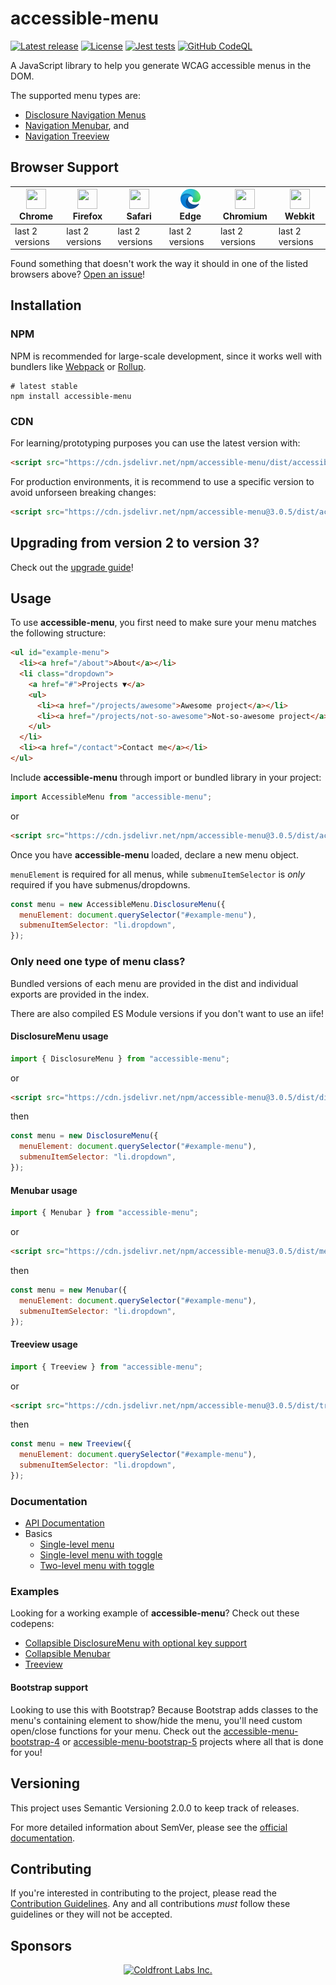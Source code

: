 # accessible-menu

[![Latest release](https://img.shields.io/npm/v/accessible-menu?label=RELEASE&style=for-the-badge)](https://www.npmjs.com/package/accessible-menu)
[![License](https://img.shields.io/github/license/NickDJM/accessible-menu?style=for-the-badge)](/LICENSE)
[![Jest tests](https://img.shields.io/github/actions/workflow/status/nickdjm/accessible-menu/test.yml?branch=4.x&label=Tests&style=for-the-badge)](https://github.com/NickDJM/accessible-menu/actions/workflows/test.yml)
[![GitHub CodeQL](https://img.shields.io/github/actions/workflow/status/nickdjm/accessible-menu/codeql-analysis.yml?branch=4.x&label=CodeQL&style=for-the-badge)](https://github.com/NickDJM/accessible-menu/actions/workflows/codeql-analysis.yml)

A JavaScript library to help you generate WCAG accessible menus in the DOM.

The supported menu types are:

- [Disclosure Navigation Menus](https://www.w3.org/WAI/ARIA/apg/patterns/disclosure/examples/disclosure-navigation/)
- [Navigation Menubar](https://www.w3.org/WAI/ARIA/apg/patterns/menubar/examples/menubar-navigation/), and
- [Navigation Treeview](https://www.w3.org/WAI/ARIA/apg/patterns/treeview/examples/treeview-navigation/)

## Browser Support

| <img src="https://raw.githubusercontent.com/alrra/browser-logos/main/src/chrome/chrome.svg" role="presentation" width="32px" height="32px" /><br />Chrome | <img src="https://raw.githubusercontent.com/alrra/browser-logos/main/src/firefox/firefox.svg" role="presentation" width="32px" height="32px" /><br />Firefox | <img src="https://raw.githubusercontent.com/alrra/browser-logos/main/src/safari/safari_32x32.png" role="presentation" width="32px" height="32px" /><br />Safari  | <img src="https://raw.githubusercontent.com/alrra/browser-logos/main/src/edge/edge.svg" role="presentation" width="32px" height="32px" /><br />Edge | <img src="https://raw.githubusercontent.com/alrra/browser-logos/main/src/chromium/chromium.svg" role="presentation" width="32px" height="32px" /><br />Chromium | <img src="https://raw.githubusercontent.com/alrra/browser-logos/main/src/webkit/webkit.svg" role="presentation" width="32px" height="32px" /><br />Webkit |
| --- | --- | --- | --- | --- | --- |
| last 2 versions | last 2 versions | last 2 versions | last 2 versions | last 2 versions | last 2 versions |

Found something that doesn't work the way it should in one of the listed browsers above? [Open an issue](https://github.com/NickDJM/accessible-menu/issues/new?assignees=&labels=bug&template=bug_report.md&title=Bug%3A+%5BBrief+Description%5D)!

## Installation

### NPM

NPM is recommended for large-scale development, since it works well with bundlers like [Webpack](https://webpack.js.org/) or [Rollup](https://rollupjs.org/guide/en/).

```shell
# latest stable
npm install accessible-menu
```

### CDN

For learning/prototyping purposes you can use the latest version with:

```html
<script src="https://cdn.jsdelivr.net/npm/accessible-menu/dist/accessible-menu.js"></script>
```

For production environments, it is recommend to use a specific version to avoid unforseen breaking changes:

```html
<script src="https://cdn.jsdelivr.net/npm/accessible-menu@3.0.5/dist/accessible-menu.min.js"></script>
```

## Upgrading from version 2 to version 3?

Check out the [upgrade guide](docs/upgrading-from-v2-to-v3.md)!

## Usage

To use **accessible-menu**, you first need to make sure your menu matches the following structure:

```html
<ul id="example-menu">
  <li><a href="/about">About</a></li>
  <li class="dropdown">
    <a href="#">Projects ▼</a>
    <ul>
      <li><a href="/projects/awesome">Awesome project</a></li>
      <li><a href="/projects/not-so-awesome">Not-so-awesome project</a></li>
    </ul>
  </li>
  <li><a href="/contact">Contact me</a></li>
</ul>
```

Include **accessible-menu** through import or bundled library in your project:

```js
import AccessibleMenu from "accessible-menu";
```

or

```html
<script src="https://cdn.jsdelivr.net/npm/accessible-menu@3.0.5/dist/accessible-menu.min.js"></script>
```

Once you have **accessible-menu** loaded, declare a new menu object.

`menuElement` is required for all menus, while `submenuItemSelector` is _only_ required if you have submenus/dropdowns.

```js
const menu = new AccessibleMenu.DisclosureMenu({
  menuElement: document.querySelector("#example-menu"),
  submenuItemSelector: "li.dropdown",
});
```

### Only need one type of menu class?

Bundled versions of each menu are provided in the dist and individual exports are provided in the index.

There are also compiled ES Module versions if you don't want to use an iife!

#### DisclosureMenu usage

```js
import { DisclosureMenu } from "accessible-menu";
```

or

```html
<script src="https://cdn.jsdelivr.net/npm/accessible-menu@3.0.5/dist/disclosure-menu.min.js"></script>
```

then

```js
const menu = new DisclosureMenu({
  menuElement: document.querySelector("#example-menu"),
  submenuItemSelector: "li.dropdown",
});
```

#### Menubar usage

```js
import { Menubar } from "accessible-menu";
```

or

```html
<script src="https://cdn.jsdelivr.net/npm/accessible-menu@3.0.5/dist/menubar.min.js"></script>
```

then

```js
const menu = new Menubar({
  menuElement: document.querySelector("#example-menu"),
  submenuItemSelector: "li.dropdown",
});
```

#### Treeview usage

```js
import { Treeview } from "accessible-menu";
```

or

```html
<script src="https://cdn.jsdelivr.net/npm/accessible-menu@3.0.5/dist/treeview.min.js"></script>
```

then

```js
const menu = new Treeview({
  menuElement: document.querySelector("#example-menu"),
  submenuItemSelector: "li.dropdown",
});
```

### Documentation

- [API Documentation](https://accessible-menu.netlify.app/)
- Basics
  - [Single-level menu](docs/basics/single-level-menu.md)
  - [Single-level menu with toggle](docs/basics/single-level-menu-with-toggle.md)
  - [Two-level menu with toggle](docs/basics/two-level-menu-with-toggle.md)

### Examples

Looking for a working example of **accessible-menu**? Check out these codepens:

- [Collapsible DisclosureMenu with optional key support](https://codepen.io/nickdjm/pen/LYBoOWX)
- [Collapsible Menubar](https://codepen.io/nickdjm/pen/ZEjNoXw)
- [Treeview](https://codepen.io/nickdjm/pen/wvxbjpy)

#### Bootstrap support

Looking to use this with Bootstrap? Because Bootstrap adds classes to the menu's containing element to show/hide the menu, you'll need custom open/close functions for your menu. Check out the [accessible-menu-bootstrap-4](https://www.npmjs.com/package/accessible-menu-bootstrap-4) or [accessible-menu-bootstrap-5](https://github.com/NickDJM/accessible-menu-bootstrap-5) projects where all that is done for you!

## Versioning

This project uses Semantic Versioning 2.0.0 to keep track of releases.

For more detailed information about SemVer, please see the [official documentation](https://semver.org/).

## Contributing

If you're interested in contributing to the project, please read the [Contribution Guidelines](.github/CONTRIBUTING.md). Any and all contributions _must_ follow these guidelines or they will not be accepted.

## Sponsors

<p align="center">
  <a href="https://coldfrontlabs.ca">
    <img src="https://coldfrontlabs.ca/themes/custom/frosty/images/coldfrontlabs-flakkon-logo.png" alt="Coldfront Labs Inc." width="300px"/>
  </a>
</p>
